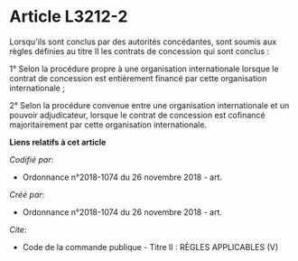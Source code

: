 # Article L3212-2

Lorsqu'ils sont conclus par des autorités concédantes, sont soumis aux règles définies au titre II les contrats de concession
qui sont conclus : 

1° Selon la procédure propre à une organisation internationale lorsque le contrat de concession est entièrement financé par
cette organisation internationale ; 

2° Selon la procédure convenue entre une organisation internationale et un pouvoir adjudicateur, lorsque le contrat de
concession est cofinancé majoritairement par cette organisation internationale.

**Liens relatifs à cet article**

_Codifié par_:

  - Ordonnance n°2018-1074 du 26 novembre 2018 - art.

_Créé par_:

  - Ordonnance n°2018-1074 du 26 novembre 2018 - art.

_Cite_:

  - Code de la commande publique -  Titre II : RÈGLES APPLICABLES (V)
